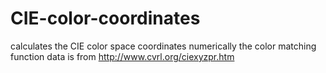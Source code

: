 # CIE-color-coordinates
calculates the CIE color space coordinates numerically
the color matching function data is from http://www.cvrl.org/ciexyzpr.htm
